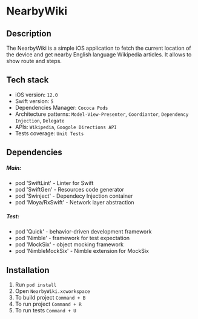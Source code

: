 # NearbyWiki

## Description
The NearbyWiki is a simple iOS application to fetch the current location of the device and get nearby English language Wikipedia articles. It allows to show route and steps.

## Tech stack
- iOS version: `12.0`
- Swift version: `5`
- Dependencies Manager: `Cococa Pods`
- Architecture patterns: `Model-View-Presenter`, `Coordiantor`, `Dependency Injection`, `Delegate`
- APIs: `Wikipedia`, `Googole Directions API`
- Tests coverage: `Unit Tests`

## Dependencies
##### Main: 
- pod 'SwiftLint' - Linter for Swift
- pod 'SwiftGen' - Resources code generator
- pod 'Swinject' - Dependecy Injection container
- pod 'Moya/RxSwift' - Network layer abstraction

##### Test:
- pod 'Quick' - behavior-driven development framework
- pod 'Nimble' - framework for test expectation
- pod 'MockSix' -  object mocking framework
- pod 'NimbleMockSix' - Nimble extension for MockSix

## Installation
1. Run ```pod install```
2. Open ```NearbyWiki.xcworkspace```
3. To build project ```Command + B```
3. To run project ```Command + R```
4. To run tests ```Command + U```
